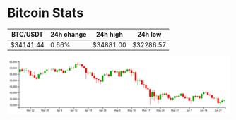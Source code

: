 # Bitcoin Stats

BTC/USDT|24h change|24h high|24h low|
|---|---|---|---|
|$34141.44|0.66%|$34881.00|$32286.57|

<img src="./chart.svg">
